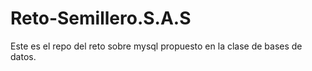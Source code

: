 # Reto-Semillero.S.A.S
Este es el repo del reto sobre mysql propuesto en la clase de bases de datos.
